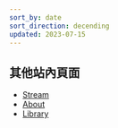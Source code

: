 ```yaml
---
sort_by: date
sort_direction: decending
updated: 2023-07-15
---
```


## 其他站內頁面

- [Stream](/stream/2023)
- [About](/about/)
- [Library](/library)